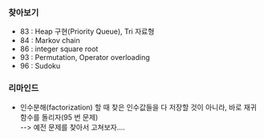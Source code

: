 ### 찾아보기
- 83 : Heap 구현(Priority Queue), Tri 자료형
- 84 : Markov chain
- 86 : integer square root 
- 93 : Permutation, Operator overloading
- 96 : Sudoku

### 리마인드 
- 인수분해(factorization) 할 때 찾은 인수값들을 다 저장할 것이 아니라, 바로 재귀함수를 돌리자(95 번 문제)  
  --> 예전 문제를 찾아서 고쳐보자....
